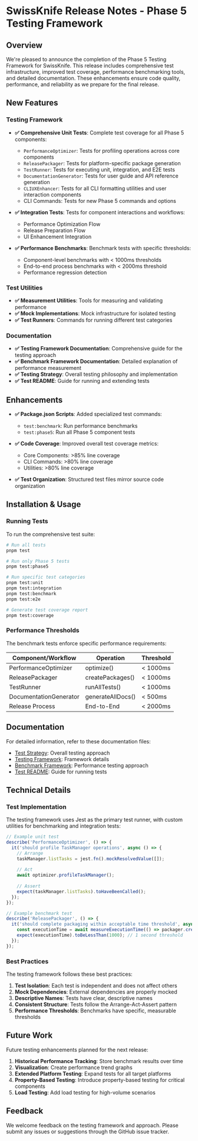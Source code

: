 # SwissKnife Release Notes - Phase 5 Testing Framework

## Overview

We're pleased to announce the completion of the Phase 5 Testing Framework for SwissKnife. This release includes comprehensive test infrastructure, improved test coverage, performance benchmarking tools, and detailed documentation. These enhancements ensure code quality, performance, and reliability as we prepare for the final release.

## New Features

### Testing Framework

- **✅ Comprehensive Unit Tests**: Complete test coverage for all Phase 5 components:
  - `PerformanceOptimizer`: Tests for profiling operations across core components
  - `ReleasePackager`: Tests for platform-specific package generation
  - `TestRunner`: Tests for executing unit, integration, and E2E tests
  - `DocumentationGenerator`: Tests for user guide and API reference generation
  - `CLIUXEnhancer`: Tests for all CLI formatting utilities and user interaction components
  - CLI Commands: Tests for new Phase 5 commands and options

- **✅ Integration Tests**: Tests for component interactions and workflows:
  - Performance Optimization Flow
  - Release Preparation Flow
  - UI Enhancement Integration

- **✅ Performance Benchmarks**: Benchmark tests with specific thresholds:
  - Component-level benchmarks with < 1000ms thresholds
  - End-to-end process benchmarks with < 2000ms threshold
  - Performance regression detection

### Test Utilities

- **✅ Measurement Utilities**: Tools for measuring and validating performance
- **✅ Mock Implementations**: Mock infrastructure for isolated testing
- **✅ Test Runners**: Commands for running different test categories

### Documentation

- **✅ Testing Framework Documentation**: Comprehensive guide for the testing approach
- **✅ Benchmark Framework Documentation**: Detailed explanation of performance measurement
- **✅ Testing Strategy**: Overall testing philosophy and implementation
- **✅ Test README**: Guide for running and extending tests

## Enhancements

- **✅ Package.json Scripts**: Added specialized test commands:
  - `test:benchmark`: Run performance benchmarks
  - `test:phase5`: Run all Phase 5 component tests

- **✅ Code Coverage**: Improved overall test coverage metrics:
  - Core Components: >85% line coverage
  - CLI Commands: >80% line coverage
  - Utilities: >80% line coverage

- **✅ Test Organization**: Structured test files mirror source code organization

## Installation & Usage

### Running Tests

To run the comprehensive test suite:

```bash
# Run all tests
pnpm test

# Run only Phase 5 tests
pnpm test:phase5

# Run specific test categories
pnpm test:unit
pnpm test:integration
pnpm test:benchmark
pnpm test:e2e

# Generate test coverage report
pnpm test:coverage
```

### Performance Thresholds

The benchmark tests enforce specific performance requirements:

| Component/Workflow | Operation | Threshold |
|--------------------|-----------|-----------|
| PerformanceOptimizer | optimize() | < 1000ms |
| ReleasePackager | createPackages() | < 1000ms |
| TestRunner | runAllTests() | < 1000ms |
| DocumentationGenerator | generateAllDocs() | < 500ms |
| Release Process | End-to-End | < 2000ms |

## Documentation

For detailed information, refer to these documentation files:

- [Test Strategy](/docs/phase5/test_strategy.md): Overall testing approach
- [Testing Framework](/docs/phase5/testing_framework.md): Framework details
- [Benchmark Framework](/docs/phase5/benchmark_framework.md): Performance testing approach
- [Test README](/test/README-PHASE5.md): Guide for running tests

## Technical Details

### Test Implementation

The testing framework uses Jest as the primary test runner, with custom utilities for benchmarking and integration tests:

```typescript
// Example unit test
describe('PerformanceOptimizer', () => {
  it('should profile TaskManager operations', async () => {
    // Arrange
    taskManager.listTasks = jest.fn().mockResolvedValue([]);
    
    // Act
    await optimizer.profileTaskManager();
    
    // Assert
    expect(taskManager.listTasks).toHaveBeenCalled();
  });
});

// Example benchmark test
describe('ReleasePackager', () => {
  it('should complete packaging within acceptable time threshold', async () => {
    const executionTime = await measureExecutionTime(() => packager.createPackages());
    expect(executionTime).toBeLessThan(1000); // 1 second threshold
  });
});
```

### Best Practices

The testing framework follows these best practices:

1. **Test Isolation**: Each test is independent and does not affect others
2. **Mock Dependencies**: External dependencies are properly mocked
3. **Descriptive Names**: Tests have clear, descriptive names
4. **Consistent Structure**: Tests follow the Arrange-Act-Assert pattern
5. **Performance Thresholds**: Benchmarks have specific, measurable thresholds

## Future Work

Future testing enhancements planned for the next release:

1. **Historical Performance Tracking**: Store benchmark results over time
2. **Visualization**: Create performance trend graphs
3. **Extended Platform Testing**: Expand tests for all target platforms
4. **Property-Based Testing**: Introduce property-based testing for critical components
5. **Load Testing**: Add load testing for high-volume scenarios

## Feedback

We welcome feedback on the testing framework and approach. Please submit any issues or suggestions through the GitHub issue tracker.
